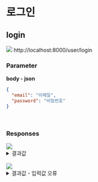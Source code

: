 # 로그인

## login

<img src="https://img.shields.io/badge/POST-green?style=plastic&logo=appveyor&logo=POST"/> 
http://localhost:8000/user/login

### Parameter

**body - json**

```json
{
  "email": "이메일",
  "password": "비밀번호"
}
```

<br>

### Responses

<img src="https://img.shields.io/badge/201-519800?style=plastic&logo=appveyor&logo=201"/>

<details>
<summary>결과값</summary>
<div markdown="1">

```json
{
  "success": true,
  "message": "로그인을 성공했습니다.",
  "data": {
    "accessToken": "eyJhbGciOiJIUzI1NiIsInR5cCI6IkpXVCJ9.eyJleHAiOjE2NzQ1NTEyODcsInVzZXJJZCI6MjMsImlhdCI6MTY3NDU1MDU4NX0.p1BIZ_UKQJhOZ-RyvGBKRH9iueHvO9IcLxDXkEJv_0U"
  }
}
```

```
cookies

Refesh_Token_Index=XEc8N9n6Vkvq9JaggXzkmVO2dpJPA465QeMsyrn22zQ
```

</div>
</details>

<br>

<img src="https://img.shields.io/badge/404-DB3A00?style=plastic&logo=appveyor&logo=404"/> 
<details>
<summary>결과값 - 입력값 오류</summary>
<div markdown="1">

```json
{
  "success": false,
  "message": "올바르지않은 요청입니다."
}
```

</div>
</details>
